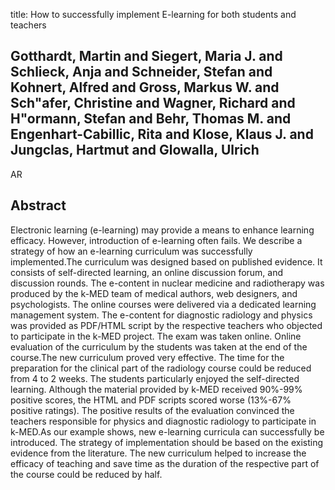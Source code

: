 title: How to successfully implement E-learning for both students and teachers

## Gotthardt, Martin and Siegert, Maria J. and Schlieck, Anja and Schneider, Stefan and Kohnert, Alfred and Gross, Markus W. and Sch"afer, Christine and Wagner, Richard and H"ormann, Stefan and Behr, Thomas M. and Engenhart-Cabillic, Rita and Klose, Klaus J. and Jungclas, Hartmut and Glowalla, Ulrich
AR


## Abstract
Electronic learning (e-learning) may provide a means to enhance learning efficacy. However, introduction of e-learning often fails. We describe a strategy of how an e-learning curriculum was successfully implemented.The curriculum was designed based on published evidence. It consists of self-directed learning, an online discussion forum, and discussion rounds. The e-content in nuclear medicine and radiotherapy was produced by the k-MED team of medical authors, web designers, and psychologists. The online courses were delivered via a dedicated learning management system. The e-content for diagnostic radiology and physics was provided as PDF/HTML script by the respective teachers who objected to participate in the k-MED project. The exam was taken online. Online evaluation of the curriculum by the students was taken at the end of the course.The new curriculum proved very effective. The time for the preparation for the clinical part of the radiology course could be reduced from 4 to 2 weeks. The students particularly enjoyed the self-directed learning. Although the material provided by k-MED received 90%-99% positive scores, the HTML and PDF scripts scored worse (13%-67% positive ratings). The positive results of the evaluation convinced the teachers responsible for physics and diagnostic radiology to participate in k-MED.As our example shows, new e-learning curricula can successfully be introduced. The strategy of implementation should be based on the existing evidence from the literature. The new curriculum helped to increase the efficacy of teaching and save time as the duration of the respective part of the course could be reduced by half.

